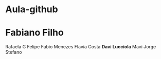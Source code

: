 # Aula-github
# Fabiano Filho
Rafaela G
Felipe
Fabio Menezes
Flavia Costa
**Davi Lucciola**
Mavi
Jorge Stefano